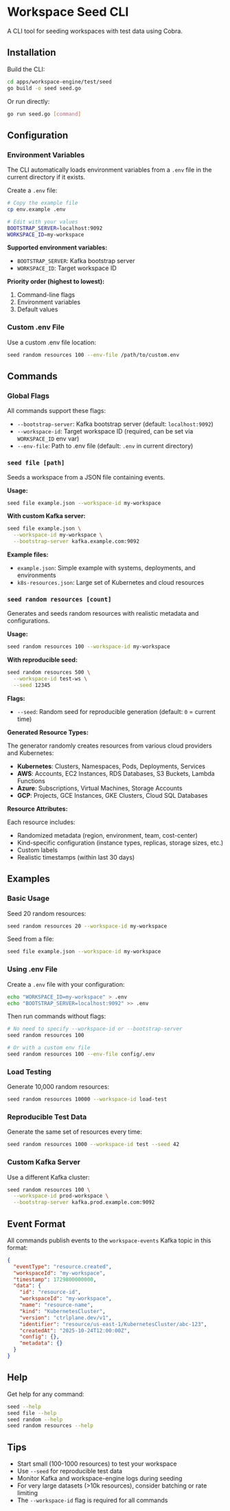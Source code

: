 # Workspace Seed CLI

A CLI tool for seeding workspaces with test data using Cobra.

## Installation

Build the CLI:

```bash
cd apps/workspace-engine/test/seed
go build -o seed seed.go
```

Or run directly:

```bash
go run seed.go [command]
```

## Configuration

### Environment Variables

The CLI automatically loads environment variables from a `.env` file in the current directory if it exists.

Create a `.env` file:

```bash
# Copy the example file
cp env.example .env

# Edit with your values
BOOTSTRAP_SERVER=localhost:9092
WORKSPACE_ID=my-workspace
```

**Supported environment variables:**

- `BOOTSTRAP_SERVER`: Kafka bootstrap server
- `WORKSPACE_ID`: Target workspace ID

**Priority order (highest to lowest):**

1. Command-line flags
2. Environment variables
3. Default values

### Custom .env File

Use a custom .env file location:

```bash
seed random resources 100 --env-file /path/to/custom.env
```

## Commands

### Global Flags

All commands support these flags:

- `--bootstrap-server`: Kafka bootstrap server (default: `localhost:9092`)
- `--workspace-id`: Target workspace ID (required, can be set via `WORKSPACE_ID` env var)
- `--env-file`: Path to .env file (default: `.env` in current directory)

### `seed file [path]`

Seeds a workspace from a JSON file containing events.

**Usage:**

```bash
seed file example.json --workspace-id my-workspace
```

**With custom Kafka server:**

```bash
seed file example.json \
  --workspace-id my-workspace \
  --bootstrap-server kafka.example.com:9092
```

**Example files:**

- `example.json`: Simple example with systems, deployments, and environments
- `k8s-resources.json`: Large set of Kubernetes and cloud resources

### `seed random resources [count]`

Generates and seeds random resources with realistic metadata and configurations.

**Usage:**

```bash
seed random resources 100 --workspace-id my-workspace
```

**With reproducible seed:**

```bash
seed random resources 500 \
  --workspace-id test-ws \
  --seed 12345
```

**Flags:**

- `--seed`: Random seed for reproducible generation (default: `0` = current time)

**Generated Resource Types:**

The generator randomly creates resources from various cloud providers and Kubernetes:

- **Kubernetes**: Clusters, Namespaces, Pods, Deployments, Services
- **AWS**: Accounts, EC2 Instances, RDS Databases, S3 Buckets, Lambda Functions
- **Azure**: Subscriptions, Virtual Machines, Storage Accounts
- **GCP**: Projects, GCE Instances, GKE Clusters, Cloud SQL Databases

**Resource Attributes:**

Each resource includes:

- Randomized metadata (region, environment, team, cost-center)
- Kind-specific configuration (instance types, replicas, storage sizes, etc.)
- Custom labels
- Realistic timestamps (within last 30 days)

## Examples

### Basic Usage

Seed 20 random resources:

```bash
seed random resources 20 --workspace-id my-workspace
```

Seed from a file:

```bash
seed file example.json --workspace-id my-workspace
```

### Using .env File

Create a `.env` file with your configuration:

```bash
echo "WORKSPACE_ID=my-workspace" > .env
echo "BOOTSTRAP_SERVER=localhost:9092" >> .env
```

Then run commands without flags:

```bash
# No need to specify --workspace-id or --bootstrap-server
seed random resources 100

# Or with a custom env file
seed random resources 100 --env-file config/.env
```

### Load Testing

Generate 10,000 random resources:

```bash
seed random resources 10000 --workspace-id load-test
```

### Reproducible Test Data

Generate the same set of resources every time:

```bash
seed random resources 1000 --workspace-id test --seed 42
```

### Custom Kafka Server

Use a different Kafka cluster:

```bash
seed random resources 100 \
  --workspace-id prod-workspace \
  --bootstrap-server kafka.prod.example.com:9092
```

## Event Format

All commands publish events to the `workspace-events` Kafka topic in this format:

```json
{
  "eventType": "resource.created",
  "workspaceId": "my-workspace",
  "timestamp": 1729800000000,
  "data": {
    "id": "resource-id",
    "workspaceId": "my-workspace",
    "name": "resource-name",
    "kind": "KubernetesCluster",
    "version": "ctrlplane.dev/v1",
    "identifier": "resource/us-east-1/KubernetesCluster/abc-123",
    "createdAt": "2025-10-24T12:00:00Z",
    "config": {},
    "metadata": {}
  }
}
```

## Help

Get help for any command:

```bash
seed --help
seed file --help
seed random --help
seed random resources --help
```

## Tips

- Start small (100-1000 resources) to test your workspace
- Use `--seed` for reproducible test data
- Monitor Kafka and workspace-engine logs during seeding
- For very large datasets (>10k resources), consider batching or rate limiting
- The `--workspace-id` flag is required for all commands
